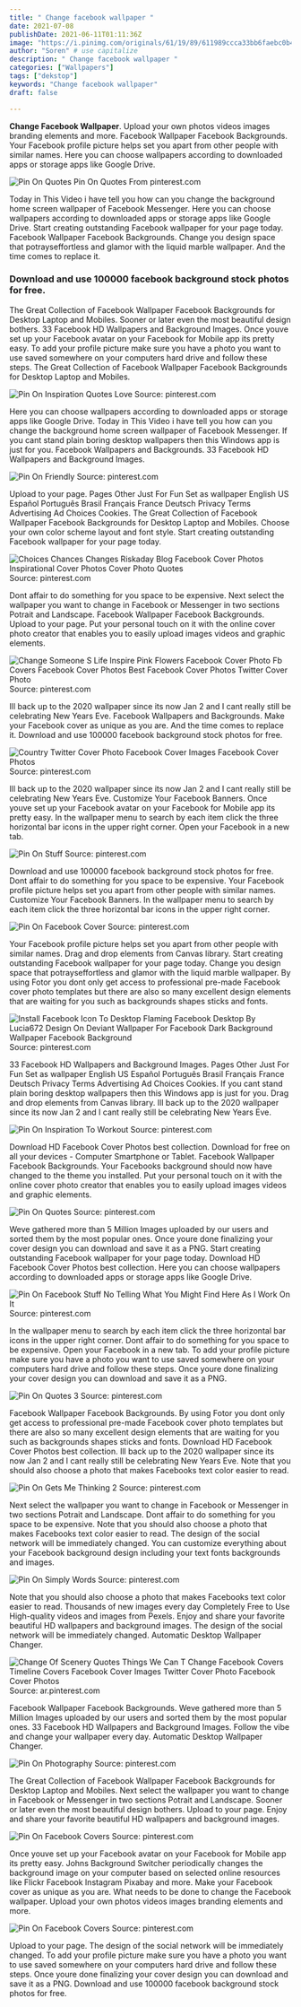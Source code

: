```yaml
---
title: " Change facebook wallpaper "
date: 2021-07-08
publishDate: 2021-06-11T01:11:36Z
image: "https://i.pinimg.com/originals/61/19/89/611989ccca33bb6faebc0b4e11fbac80.jpg"
author: "Soren" # use capitalize
description: " Change facebook wallpaper "
categories: ["Wallpapers"]
tags: ["dekstop"]
keywords: "Change facebook wallpaper"
draft: false

---
```



**Change Facebook Wallpaper**. Upload your own photos videos images branding elements and more. Facebook Wallpaper Facebook Backgrounds. Your Facebook profile picture helps set you apart from other people with similar names. Here you can choose wallpapers according to downloaded apps or storage apps like Google Drive.

![Pin On Quotes](https://i.pinimg.com/originals/f9/b9/58/f9b9587bb2c97976cf7fdf7d2797cd6c.jpg "Pin On Quotes")
Pin On Quotes From pinterest.com


Today in This Video i have tell you how can you change the background home screen wallpaper of Facebook Messenger. Here you can choose wallpapers according to downloaded apps or storage apps like Google Drive. Start creating outstanding Facebook wallpaper for your page today. Facebook Wallpaper Facebook Backgrounds. Change you design space that potrayseffortless and glamor with the liquid marble wallpaper. And the time comes to replace it.

### Download and use 100000 facebook background stock photos for free.

The Great Collection of Facebook Wallpaper Facebook Backgrounds for Desktop Laptop and Mobiles. Sooner or later even the most beautiful design bothers. 33 Facebook HD Wallpapers and Background Images. Once youve set up your Facebook avatar on your Facebook for Mobile app its pretty easy. To add your profile picture make sure you have a photo you want to use saved somewhere on your computers hard drive and follow these steps. The Great Collection of Facebook Wallpaper Facebook Backgrounds for Desktop Laptop and Mobiles.


![Pin On Inspiration Quotes Love](https://i.pinimg.com/originals/4a/93/34/4a93349510e46863a72f9c758d9c138b.png "Pin On Inspiration Quotes Love")
Source: pinterest.com

Here you can choose wallpapers according to downloaded apps or storage apps like Google Drive. Today in This Video i have tell you how can you change the background home screen wallpaper of Facebook Messenger. If you cant stand plain boring desktop wallpapers then this Windows app is just for you. Facebook Wallpapers and Backgrounds. 33 Facebook HD Wallpapers and Background Images.

![Pin On Friendly](https://i.pinimg.com/originals/d7/eb/fd/d7ebfd3cb572c9e92ee04b7ceaa24ed9.jpg "Pin On Friendly")
Source: pinterest.com

Upload to your page. Pages Other Just For Fun Set as wallpaper English US Español Português Brasil Français France Deutsch Privacy Terms Advertising Ad Choices Cookies. The Great Collection of Facebook Wallpaper Facebook Backgrounds for Desktop Laptop and Mobiles. Choose your own color scheme layout and font style. Start creating outstanding Facebook wallpaper for your page today.

![Choices Chances Changes Riskaday Blog Facebook Cover Photos Inspirational Cover Photos Cover Photo Quotes](https://i.pinimg.com/originals/02/0d/5a/020d5ac58fdd38d73c8593f52bf57ed2.png "Choices Chances Changes Riskaday Blog Facebook Cover Photos Inspirational Cover Photos Cover Photo Quotes")
Source: pinterest.com

Dont affair to do something for you space to be expensive. Next select the wallpaper you want to change in Facebook or Messenger in two sections Potrait and Landscape. Facebook Wallpaper Facebook Backgrounds. Upload to your page. Put your personal touch on it with the online cover photo creator that enables you to easily upload images videos and graphic elements.

![Change Someone S Life Inspire Pink Flowers Facebook Cover Photo Fb Covers Facebook Cover Photos Best Facebook Cover Photos Twitter Cover Photo](https://i.pinimg.com/originals/3b/88/26/3b8826fab8dd5e29e257e655f5da8cb8.jpg "Change Someone S Life Inspire Pink Flowers Facebook Cover Photo Fb Covers Facebook Cover Photos Best Facebook Cover Photos Twitter Cover Photo")
Source: pinterest.com

Ill back up to the 2020 wallpaper since its now Jan 2 and I cant really still be celebrating New Years Eve. Facebook Wallpapers and Backgrounds. Make your Facebook cover as unique as you are. And the time comes to replace it. Download and use 100000 facebook background stock photos for free.

![Country Twitter Cover Photo Facebook Cover Images Facebook Cover Photos](https://i.pinimg.com/originals/2a/1c/d2/2a1cd251be898dde75bbe0d55bd75cac.jpg "Country Twitter Cover Photo Facebook Cover Images Facebook Cover Photos")
Source: pinterest.com

Ill back up to the 2020 wallpaper since its now Jan 2 and I cant really still be celebrating New Years Eve. Customize Your Facebook Banners. Once youve set up your Facebook avatar on your Facebook for Mobile app its pretty easy. In the wallpaper menu to search by each item click the three horizontal bar icons in the upper right corner. Open your Facebook in a new tab.

![Pin On Stuff](https://i.pinimg.com/originals/91/98/eb/9198ebf13c4b2dd52d2306dd4a9bc3b4.jpg "Pin On Stuff")
Source: pinterest.com

Download and use 100000 facebook background stock photos for free. Dont affair to do something for you space to be expensive. Your Facebook profile picture helps set you apart from other people with similar names. Customize Your Facebook Banners. In the wallpaper menu to search by each item click the three horizontal bar icons in the upper right corner.

![Pin On Facebook Cover](https://i.pinimg.com/originals/c0/ae/c4/c0aec47ee22356db70a562ec443080d0.jpg "Pin On Facebook Cover")
Source: pinterest.com

Your Facebook profile picture helps set you apart from other people with similar names. Drag and drop elements from Canvas library. Start creating outstanding Facebook wallpaper for your page today. Change you design space that potrayseffortless and glamor with the liquid marble wallpaper. By using Fotor you dont only get access to professional pre-made Facebook cover photo templates but there are also so many excellent design elements that are waiting for you such as backgrounds shapes sticks and fonts.

![Install Facebook Icon To Desktop Flaming Facebook Desktop By Lucia672 Design On Deviant Wallpaper For Facebook Dark Background Wallpaper Facebook Background](https://i.pinimg.com/originals/e0/13/f7/e013f7bb5f79d932ade79a4d9470d2c0.jpg "Install Facebook Icon To Desktop Flaming Facebook Desktop By Lucia672 Design On Deviant Wallpaper For Facebook Dark Background Wallpaper Facebook Background")
Source: pinterest.com

33 Facebook HD Wallpapers and Background Images. Pages Other Just For Fun Set as wallpaper English US Español Português Brasil Français France Deutsch Privacy Terms Advertising Ad Choices Cookies. If you cant stand plain boring desktop wallpapers then this Windows app is just for you. Drag and drop elements from Canvas library. Ill back up to the 2020 wallpaper since its now Jan 2 and I cant really still be celebrating New Years Eve.

![Pin On Inspiration To Workout](https://i.pinimg.com/originals/19/b1/e1/19b1e16be35016b9f9d2bc854ff6fdac.jpg "Pin On Inspiration To Workout")
Source: pinterest.com

Download HD Facebook Cover Photos best collection. Download for free on all your devices - Computer Smartphone or Tablet. Facebook Wallpaper Facebook Backgrounds. Your Facebooks background should now have changed to the theme you installed. Put your personal touch on it with the online cover photo creator that enables you to easily upload images videos and graphic elements.

![Pin On Quotes](https://i.pinimg.com/originals/f9/b9/58/f9b9587bb2c97976cf7fdf7d2797cd6c.jpg "Pin On Quotes")
Source: pinterest.com

Weve gathered more than 5 Million Images uploaded by our users and sorted them by the most popular ones. Once youre done finalizing your cover design you can download and save it as a PNG. Start creating outstanding Facebook wallpaper for your page today. Download HD Facebook Cover Photos best collection. Here you can choose wallpapers according to downloaded apps or storage apps like Google Drive.

![Pin On Facebook Stuff No Telling What You Might Find Here As I Work On It](https://i.pinimg.com/originals/37/c2/5a/37c25a3fc515628d8aad0393cc82a3ec.jpg "Pin On Facebook Stuff No Telling What You Might Find Here As I Work On It")
Source: pinterest.com

In the wallpaper menu to search by each item click the three horizontal bar icons in the upper right corner. Dont affair to do something for you space to be expensive. Open your Facebook in a new tab. To add your profile picture make sure you have a photo you want to use saved somewhere on your computers hard drive and follow these steps. Once youre done finalizing your cover design you can download and save it as a PNG.

![Pin On Quotes 3](https://i.pinimg.com/originals/94/a0/c3/94a0c3d71d262d4651225c86c455813f.jpg "Pin On Quotes 3")
Source: pinterest.com

Facebook Wallpaper Facebook Backgrounds. By using Fotor you dont only get access to professional pre-made Facebook cover photo templates but there are also so many excellent design elements that are waiting for you such as backgrounds shapes sticks and fonts. Download HD Facebook Cover Photos best collection. Ill back up to the 2020 wallpaper since its now Jan 2 and I cant really still be celebrating New Years Eve. Note that you should also choose a photo that makes Facebooks text color easier to read.

![Pin On Gets Me Thinking 2](https://i.pinimg.com/originals/16/86/f4/1686f4bd9e716f698ce7dece5bfd973a.jpg "Pin On Gets Me Thinking 2")
Source: pinterest.com

Next select the wallpaper you want to change in Facebook or Messenger in two sections Potrait and Landscape. Dont affair to do something for you space to be expensive. Note that you should also choose a photo that makes Facebooks text color easier to read. The design of the social network will be immediately changed. You can customize everything about your Facebook background design including your text fonts backgrounds and images.

![Pin On Simply Words](https://i.pinimg.com/originals/75/8f/f2/758ff21286e8cbab7de11713e6f0bbc4.jpg "Pin On Simply Words")
Source: pinterest.com

Note that you should also choose a photo that makes Facebooks text color easier to read. Thousands of new images every day Completely Free to Use High-quality videos and images from Pexels. Enjoy and share your favorite beautiful HD wallpapers and background images. The design of the social network will be immediately changed. Automatic Desktop Wallpaper Changer.

![Change Of Scenery Quotes Things We Can T Change Facebook Covers Timeline Covers Facebook Cover Images Twitter Cover Photo Facebook Cover Photos](https://i.pinimg.com/originals/a1/de/76/a1de76b17805fc66132a2114b8719ef0.jpg "Change Of Scenery Quotes Things We Can T Change Facebook Covers Timeline Covers Facebook Cover Images Twitter Cover Photo Facebook Cover Photos")
Source: ar.pinterest.com

Facebook Wallpaper Facebook Backgrounds. Weve gathered more than 5 Million Images uploaded by our users and sorted them by the most popular ones. 33 Facebook HD Wallpapers and Background Images. Follow the vibe and change your wallpaper every day. Automatic Desktop Wallpaper Changer.

![Pin On Photography](https://i.pinimg.com/originals/20/38/78/203878a9710453b0e2ac4e9ec5599db4.jpg "Pin On Photography")
Source: pinterest.com

The Great Collection of Facebook Wallpaper Facebook Backgrounds for Desktop Laptop and Mobiles. Next select the wallpaper you want to change in Facebook or Messenger in two sections Potrait and Landscape. Sooner or later even the most beautiful design bothers. Upload to your page. Enjoy and share your favorite beautiful HD wallpapers and background images.

![Pin On Facebook Covers](https://i.pinimg.com/originals/1b/12/68/1b1268a979ea4205d7ded2eff5a821d6.jpg "Pin On Facebook Covers")
Source: pinterest.com

Once youve set up your Facebook avatar on your Facebook for Mobile app its pretty easy. Johns Background Switcher periodically changes the background image on your computer based on selected online resources like Flickr Facebook Instagram Pixabay and more. Make your Facebook cover as unique as you are. What needs to be done to change the Facebook wallpaper. Upload your own photos videos images branding elements and more.

![Pin On Facebook Covers](https://i.pinimg.com/originals/61/19/89/611989ccca33bb6faebc0b4e11fbac80.jpg "Pin On Facebook Covers")
Source: pinterest.com

Upload to your page. The design of the social network will be immediately changed. To add your profile picture make sure you have a photo you want to use saved somewhere on your computers hard drive and follow these steps. Once youre done finalizing your cover design you can download and save it as a PNG. Download and use 100000 facebook background stock photos for free.

